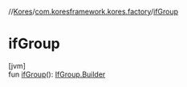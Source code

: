 //[Kores](../../index.md)/[com.koresframework.kores.factory](index.md)/[ifGroup](if-group.md)

# ifGroup

[jvm]\
fun [ifGroup](if-group.md)(): [IfGroup.Builder](../com.koresframework.kores.base/-if-group/-builder/index.md)
